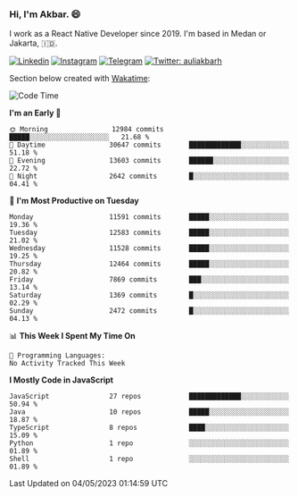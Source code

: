 ### Hi,  I'm Akbar. 😄

I work as a React Native Developer since 2019. I'm based in Medan or Jakarta, :indonesia:. 

<!-- 🔭 Take a look at my [LinkedIn](https://www.linkedin.com/in/aulia-akbar-harahap/) profile. -->

<!-- For now I still don't have a repository to be proud of, but I'm working on it. -->

[![Linkedin](https://img.shields.io/badge/-Aulia%20Akbar%20Harahap-blue?style=flat-square&labelColor=gray&logo=Linkedin&logoColor=white&link=https://www.linkedin.com/in/aulia-akbar-harahap)](https://www.linkedin.com/in/aulia-akbar-harahap)
[![Instagram](https://img.shields.io/badge/-@auliakbarh-orange?style=flat-square&labelColor=gray&logo=Instagram&logoColor=white&link=https://www.instagram.com/auliakbarh)](https://www.instagram.com/auliakbarh)
[![Telegram](https://img.shields.io/badge/-auliakbarh-informational?style=flat-square&labelColor=gray&logo=telegram&logoColor=white&link=https://t.me/auliakbarh)](https://t.me/auliakbarh)
[![Twitter: auliakbarh](https://img.shields.io/twitter/follow/auliakbarh?style=social)](https://twitter.com/auliakbarh)

Section below created with [Wakatime](https://wakatime.com/):
<!--START_SECTION:waka-->
![Code Time](http://img.shields.io/badge/Code%20Time-48%20hrs%2029%20mins-blue)

**I'm an Early 🐤** 

```text
🌞 Morning                12984 commits       █████░░░░░░░░░░░░░░░░░░░░   21.68 % 
🌆 Daytime                30647 commits       █████████████░░░░░░░░░░░░   51.18 % 
🌃 Evening                13603 commits       ██████░░░░░░░░░░░░░░░░░░░   22.72 % 
🌙 Night                  2642 commits        █░░░░░░░░░░░░░░░░░░░░░░░░   04.41 % 
```
📅 **I'm Most Productive on Tuesday** 

```text
Monday                   11591 commits       █████░░░░░░░░░░░░░░░░░░░░   19.36 % 
Tuesday                  12583 commits       █████░░░░░░░░░░░░░░░░░░░░   21.02 % 
Wednesday                11528 commits       █████░░░░░░░░░░░░░░░░░░░░   19.25 % 
Thursday                 12464 commits       █████░░░░░░░░░░░░░░░░░░░░   20.82 % 
Friday                   7869 commits        ███░░░░░░░░░░░░░░░░░░░░░░   13.14 % 
Saturday                 1369 commits        █░░░░░░░░░░░░░░░░░░░░░░░░   02.29 % 
Sunday                   2472 commits        █░░░░░░░░░░░░░░░░░░░░░░░░   04.13 % 
```


📊 **This Week I Spent My Time On** 

```text
💬 Programming Languages: 
No Activity Tracked This Week
```

**I Mostly Code in JavaScript** 

```text
JavaScript               27 repos            █████████████░░░░░░░░░░░░   50.94 % 
Java                     10 repos            █████░░░░░░░░░░░░░░░░░░░░   18.87 % 
TypeScript               8 repos             ████░░░░░░░░░░░░░░░░░░░░░   15.09 % 
Python                   1 repo              ░░░░░░░░░░░░░░░░░░░░░░░░░   01.89 % 
Shell                    1 repo              ░░░░░░░░░░░░░░░░░░░░░░░░░   01.89 % 
```




 Last Updated on 04/05/2023 01:14:59 UTC
<!--END_SECTION:waka-->


<!--
**auliakbarh/auliakbarh** is a ✨ _special_ ✨ repository because its `README.md` (this file) appears on your GitHub profile.

Here are some ideas to get you started:

- 🔭 I’m currently working on ...
- 🌱 I’m currently learning ...
- 👯 I’m looking to collaborate on ...
- 🤔 I’m looking for help with ...
- 💬 Ask me about ...
- 📫 How to reach me: ...
- 😄 Pronouns: ...
- ⚡ Fun fact: ...
-->
